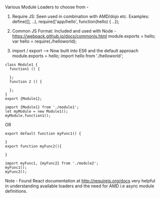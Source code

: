 Various Module Loaders to choose from -

1. Require JS: Seen used in combination with AMD/dojo etc. Examples: define([], ..), require(['app/hello', function(hello) { ..});

2. Common JS Format: Included and used with Node - https://webpack.github.io/docs/commonjs.html
module.exports = hello;
var hello = require(./helloworld);


3. import / export --> Now built into ES6 and the default approach
module.exports = hello;
import hello from './helloworld';

```
class Module1 {
  function1 () {

  };
  function 2 () {

  };
}
export {Module1};
```
```
import {Module1} from './module1';
let myModule = new Module1();
myModule.function1();
```

OR
```
export default function myFunc1() {

}
export function myFunc2(){

}
```

```
import myFunc1, {myFunc2} from './module2';
myFunc1();
myFunc2();
```

Note - Found React documentation at http://requirejs.org/docs very helpful in understanding available loaders and the need for AMD i.e async module definitions.
